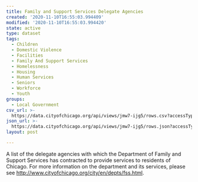 ```yaml
---
title: Family and Support Services Delegate Agencies
created: '2020-11-10T16:55:03.994409'
modified: '2020-11-10T16:55:03.994420'
state: active
type: dataset
tags:
  - Children
  - Domestic Violence
  - Facilities
  - Family And Support Services
  - Homelessness
  - Housing
  - Human Services
  - Seniors
  - Workforce
  - Youth
groups:
  - Local Government
csv_url: >-
  https://data.cityofchicago.org/api/views/jmw7-ijg5/rows.csv?accessType=DOWNLOAD
json_url: >-
  https://data.cityofchicago.org/api/views/jmw7-ijg5/rows.json?accessType=DOWNLOAD
layout: post

---
```

A list of the delegate agencies with which the Department of Family and Support Services has contracted to provide services to residents of Chicago.  For more information on the department and its services, please see http://www.cityofchicago.org/city/en/depts/fss.html.
